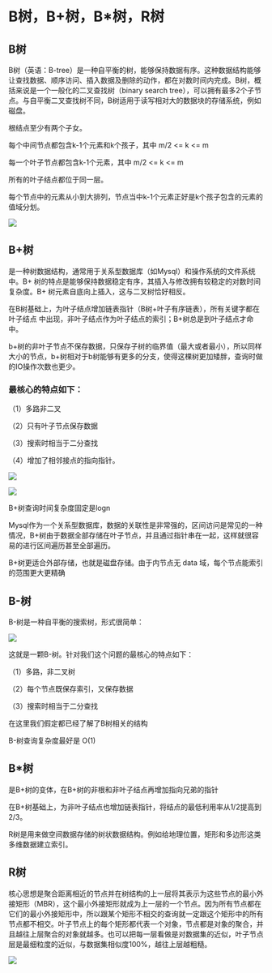 # B树，B+树，B*树，R树

## B树

B树（英语：B-tree）是一种自平衡的树，能够保持数据有序。这种数据结构能够让查找数据、顺序访问、插入数据及删除的动作，都在对数时间内完成。B树，概括来说是一个一般化的二叉查找树（binary search tree），可以拥有最多2个子节点。与自平衡二叉查找树不同，B树适用于读写相对大的数据块的存储系统，例如磁盘。

根结点至少有两个子女。

每个中间节点都包含k-1个元素和k个孩子，其中 m/2 <= k <= m

每一个叶子节点都包含k-1个元素，其中 m/2 <= k <= m

所有的叶子结点都位于同一层。

每个节点中的元素从小到大排列，节点当中k-1个元素正好是k个孩子包含的元素的值域分划。

![](../Images/10.png)


## B+树

是一种树数据结构，通常用于关系型数据库（如Mysql）和操作系统的文件系统中。B+ 树的特点是能够保持数据稳定有序，其插入与修改拥有较稳定的对数时间复杂度。B+ 树元素自底向上插入，这与二叉树恰好相反。

在B树基础上，为叶子结点增加链表指针（B树+叶子有序链表），所有关键字都在叶子结点 中出现，非叶子结点作为叶子结点的索引；B+树总是到叶子结点才命中。

b+树的非叶子节点不保存数据，只保存子树的临界值（最大或者最小），所以同样大小的节点，b+树相对于b树能够有更多的分支，使得这棵树更加矮胖，查询时做的IO操作次数也更少。

### 最核心的特点如下：

（1）多路非二叉

（2）只有叶子节点保存数据

（3）搜索时相当于二分查找

（4）增加了相邻接点的指向指针。


![](../Images/11.png)

![](../Images/14.png)

B+树查询时间复杂度固定是logn

Mysql作为一个关系型数据库，数据的关联性是非常强的，区间访问是常见的一种情况，B+树由于数据全部存储在叶子节点，并且通过指针串在一起，这样就很容易的进行区间遍历甚至全部遍历。


B+树更适合外部存储，也就是磁盘存储。由于内节点无 data 域，每个节点能索引的范围更大更精确

## B-树

B-树是一种自平衡的搜索树，形式很简单：

![](../Images/13.jpeg)

这就是一颗B-树。针对我们这个问题的最核心的特点如下：

（1）多路，非二叉树

（2）每个节点既保存索引，又保存数据

（3）搜索时相当于二分查找

在这里我们假定都已经了解了B树相关的结构

B-树查询复杂度最好是 O(1)

## B*树

是B+树的变体，在B+树的非根和非叶子结点再增加指向兄弟的指针

在B+树基础上，为非叶子结点也增加链表指针，将结点的最低利用率从1/2提高到2/3。

R树是用来做空间数据存储的树状数据结构。例如给地理位置，矩形和多边形这类多维数据建立索引。


## R树

核心思想是聚合距离相近的节点并在树结构的上一层将其表示为这些节点的最小外接矩形（MBR），这个最小外接矩形就成为上一层的一个节点。因为所有节点都在它们的最小外接矩形中，所以跟某个矩形不相交的查询就一定跟这个矩形中的所有节点都不相交。叶子节点上的每个矩形都代表一个对象，节点都是对象的聚合，并且越往上层聚合的对象就越多。也可以把每一层看做是对数据集的近似，叶子节点层是最细粒度的近似，与数据集相似度100%，越往上层越粗糙。


![](../Images/12.png)


